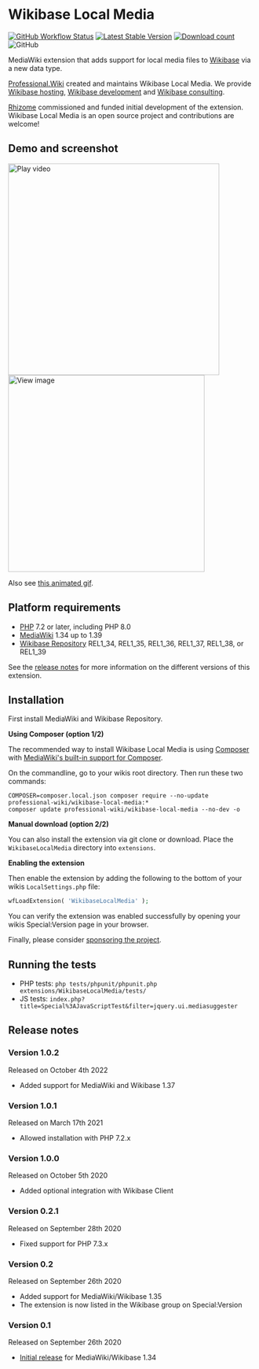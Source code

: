 # Wikibase Local Media

[![GitHub Workflow Status](https://img.shields.io/github/actions/workflow/status/ProfessionalWiki/WikibaseLocalMedia/ci.yml?branch=master)](https://github.com/ProfessionalWiki/WikibaseLocalMedia/actions?query=workflow%3ACI)
[![Latest Stable Version](https://poser.pugx.org/professional-wiki/wikibase-local-media/version.png)](https://packagist.org/packages/professional-wiki/wikibase-local-media)
[![Download count](https://poser.pugx.org/professional-wiki/wikibase-local-media/d/total.png)](https://packagist.org/packages/professional-wiki/wikibase-local-media)
![GitHub](https://img.shields.io/github/license/ProfessionalWiki/WikibaseLocalMedia)

MediaWiki extension that adds support for local media files to [Wikibase] via a new data type.

[Professional.Wiki] created and maintains Wikibase Local Media. We provide [Wikibase hosting], [Wikibase development] and [Wikibase consulting].

[Rhizome] commissioned and funded initial development of the extension. Wikibase Local Media is an open source project and contributions are welcome!

## Demo and screenshot

<a href="https://www.youtube.com/watch?v=mK-zdazdH78"><img src=".github/youtube.png" width="430px" title="Play video" /></a>
<a href="https://user-images.githubusercontent.com/146040/94343935-0e10d300-001c-11eb-8ec2-6f86ccf20e2f.png">
<img src="https://user-images.githubusercontent.com/146040/94343935-0e10d300-001c-11eb-8ec2-6f86ccf20e2f.png" width="400px" title="View image" />
</a>

Also see [this animated gif](https://twitter.com/i/status/1286293710112731137).

## Platform requirements

* [PHP] 7.2 or later, including PHP 8.0
* [MediaWiki] 1.34 up to 1.39
* [Wikibase Repository] REL1_34, REL1_35, REL1_36, REL1_37, REL1_38, or REL1_39

See the [release notes](#release-notes) for more information on the different versions of this extension.

## Installation

First install MediaWiki and Wikibase Repository.

**Using Composer (option 1/2)**

The recommended way to install Wikibase Local Media is using [Composer](https://getcomposer.org) with
[MediaWiki's built-in support for Composer](https://professional.wiki/en/articles/installing-mediawiki-extensions-with-composer).

On the commandline, go to your wikis root directory. Then run these two commands:

```shell script
COMPOSER=composer.local.json composer require --no-update professional-wiki/wikibase-local-media:*
composer update professional-wiki/wikibase-local-media --no-dev -o
```

**Manual download (option 2/2)**

You can also install the extension via git clone or download. Place the `WikibaseLocalMedia` directory into `extensions`.

**Enabling the extension**

Then enable the extension by adding the following to the bottom of your wikis `LocalSettings.php` file:

```php
wfLoadExtension( 'WikibaseLocalMedia' );
```

You can verify the extension was enabled successfully by opening your wikis Special:Version page in your browser.

Finally, please consider [sponsoring the project].

## Running the tests

* PHP tests: `php tests/phpunit/phpunit.php extensions/WikibaseLocalMedia/tests/`
* JS tests: `index.php?title=Special%3AJavaScriptTest&filter=jquery.ui.mediasuggester`

## Release notes

### Version 1.0.2

Released on October 4th 2022

* Added support for MediaWiki and Wikibase 1.37

### Version 1.0.1

Released on March 17th 2021

* Allowed installation with PHP 7.2.x

### Version 1.0.0

Released on October 5th 2020

* Added optional integration with Wikibase Client

### Version 0.2.1

Released on September 28th 2020

* Fixed support for PHP 7.3.x

### Version 0.2

Released on September 26th 2020

* Added support for MediaWiki/Wikibase 1.35
* The extension is now listed in the Wikibase group on Special:Version

### Version 0.1

Released on September 26th 2020

* [Initial release] for MediaWiki/Wikibase 1.34

[Professional.Wiki]: https://professional.wiki
[Wikibase]: https://wikibase.consulting/what-is-wikibase/
[Wikibase hosting]: https://professional.wiki/en/hosting/wikibase
[Wikibase development]: https://professional.wiki/en/wikibase-software-development
[Wikibase consulting]: https://wikibase.consulting/
[Rhizome]: https://rhizome.org/
[MediaWiki]: https://www.mediawiki.org
[PHP]: https://www.php.net
[Wikibase Repository]: https://www.mediawiki.org/wiki/Extension:Wikibase_Repository
[LocalSettings.php]: https://www.mediawiki.org/wiki/Manual:LocalSettings.php
[sponsoring the project]: https://github.com/sponsors/JeroenDeDauw
[Initial release]: https://professional.wiki/en/news/wikibase-local-media
